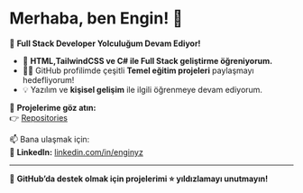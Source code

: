 ﻿# Merhaba, ben Engin! 👋  

🚀 **Full Stack Developer Yolculuğum Devam Ediyor!**  

- 🌱 **HTML,TailwindCSS ve C# ile Full Stack geliştirme öğreniyorum.**  
- 👨‍💻 GitHub profilimde çeşitli **Temel eğitim projeleri** paylaşmayı hedefliyorum!  
- 💡 Yazılım ve **kişisel gelişim** ile ilgili öğrenmeye devam ediyorum.  

📌 **Projelerime göz atın:**  
👉 [Repositories](https://github.com/enginyz?tab=repositories)  

📫 Bana ulaşmak için:  
💼 **LinkedIn:** [linkedin.com/in/enginyz](https://linkedin.com/in/enginyz)  

---

🌟 **GitHub’da destek olmak için projelerimi ⭐ yıldızlamayı unutmayın!**  


